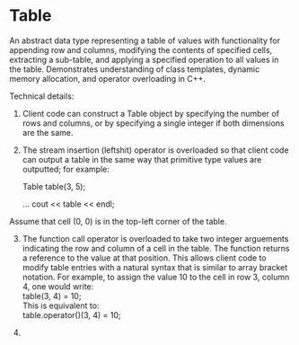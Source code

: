 # Table
An abstract data type representing a table of values with functionality for appending row and columns, modifying the contents of specified cells, extracting a sub-table, and applying a specified operation to all values in the table. Demonstrates understanding of class templates, dynamic memory allocation, and operator overloading in C++.

Technical details:

1. Client code can construct a Table object by specifying the number of rows and columns, or by specifying a single integer if both dimensions are the same. 

2. The stream insertion (leftshit) operator is overloaded so that client code can output a table in the same way that primitive type values are outputted; for example:  
    <p>Table<int> table(3, 5);</p>  
    ...  
    cout << table << endl;  
Assume that cell (0, 0) is in the top-left corner of the table.
  
3. The function call operator is overloaded to take two integer arguements indicating the row and column of a cell in the table. The function returns a reference to the value at that position. This allows client code to modify table entries with a natural syntax that is similar to array bracket notation. For example, to assign the value 10 to the cell in row 3, column 4, one would write:  
    table(3, 4) = 10;  
This is equivalent to:  
    table.operator()(3, 4) = 10;  
    
4.
